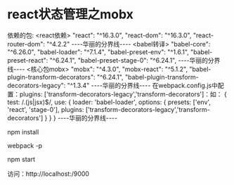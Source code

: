 # react状态管理之mobx

依赖的包:
<react依赖>
"react": "^16.3.0",
"react-dom": "^16.3.0",
"react-router-dom": "^4.2.2"
----华丽的分界线----
<babel转译>
"babel-core": "^6.26.0",
"babel-loader": "^7.1.4",
"babel-preset-env": "^1.6.1",
"babel-preset-react": "^6.24.1",
"babel-preset-stage-0": "^6.24.1",
----华丽的分界线----
<核心包mobx>
"mobx": "^4.3.0",
"mobx-react": "^5.1.2",
"babel-plugin-transform-decorators": "^6.24.1",
"babel-plugin-transform-decorators-legacy": "^1.3.4"
----华丽的分界线----
在webpack.config.js中配置：plugins: ['transform-decorators-legacy','transform-decorators']：如：
{
    test: /\.(js|jsx)$/,
    use: {
        loader: 'babel-loader',
        options: {
            presets: ['env', 'react', 'stage-0'],
            plugins: ['transform-decorators-legacy','transform-decorators']
        }
    }
}
----华丽的分界线----

npm install

webpack -p

npm start

访问：http://localhost:/9000